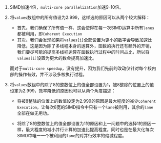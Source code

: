 

1. SIMD加速4倍，`multi-core parallelization`加速9-10倍。

2. 将`values`数组中的所有值设为2.999，这样选的原因可以从两个较大解释：

   - 首先，我们确保了所有值一样，这会使得在每一次SIMD运算中所有`lanes`都被利用，即`Coherent Execution`
   - 其次，我们会发现如果将`values[i]`全部设置为更小的数字会导致加速比降低，这是因为除了多线程本身的运算外，函数的执行还有额外的开销，我们要尽可能的提高多线程运算在函数执行过程中的时间占比，所以将`values[i]`设置为更大的数会提高加速比。

   而对于`multi-core speedup`，没有提升，因为我们先前的改动仅针对每个核内部的操作有效，并不涉及多核执行过程。

3. 将`values`数组中的除了8的整数位上的值全部设置为1，被8整除的位置上的值设定为2.999，效率降低的原因也可以从两个角度描述：

   - 将被8整除的位置上的数值设定为2.999的原因是最大程度的减少`Coherent Execution`，让每次8宽的SIMD指令中只有一个`lane`被利用，其余的`lane`全部在做无用功。

   - 将除了8的整数位上的值全部设置为1的原因和上一问题中的选择1的原因一样，最大程度的减小并行计算的加速比提高程度，同时也是在最大化每次SIMD中唯一一个被利用的`lane`的对并行效率的缩减程度。

